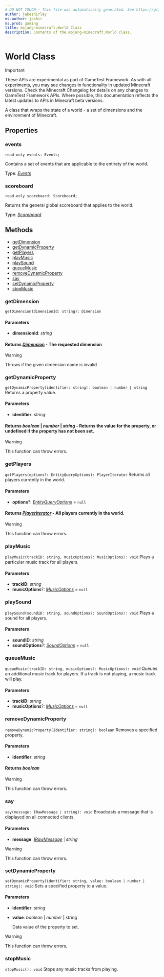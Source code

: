 ```yaml
---
# DO NOT TOUCH — This file was automatically generated. See https://github.com/Mojang/MinecraftApiDocsGenerator to modify descriptions, examples, etc.
author: jakeshirley
ms.author: jashir
ms.prod: gaming
title: mojang-minecraft.World Class
description: Contents of the mojang-minecraft.World class.
---
```

# World Class
>[!IMPORTANT]
>These APIs are experimental as part of GameTest Framework. As with all experiments, you may see changes in functionality in updated Minecraft versions. Check the Minecraft Changelog for details on any changes to GameTest Framework APIs. Where possible, this documentation reflects the latest updates to APIs in Minecraft beta versions.

A class that wraps the state of a world - a set of dimensions and the environment of Minecraft.

## Properties

### **events**
`read-only events: Events;`

Contains a set of events that are applicable to the entirety of the world.

Type: [*Events*](Events.md)

### **scoreboard**
`read-only scoreboard: Scoreboard;`

Returns the general global scoreboard that applies to the world.

Type: [*Scoreboard*](Scoreboard.md)

## Methods
- [getDimension](#getdimension)
- [getDynamicProperty](#getdynamicproperty)
- [getPlayers](#getplayers)
- [playMusic](#playmusic)
- [playSound](#playsound)
- [queueMusic](#queuemusic)
- [removeDynamicProperty](#removedynamicproperty)
- [say](#say)
- [setDynamicProperty](#setdynamicproperty)
- [stopMusic](#stopmusic)

### **getDimension**
`
getDimension(dimensionId: string): Dimension
`

#### **Parameters**
- **dimensionId**: *string*

#### **Returns** [*Dimension*](Dimension.md) - The requested dimension

> [!WARNING]
> Throws if the given dimension name is invalid

### **getDynamicProperty**
`
getDynamicProperty(identifier: string): boolean | number | string
`
Returns a property value.

#### **Parameters**
- **identifier**: *string*

#### **Returns** *boolean* | *number* | *string* - Returns the value for the property, or undefined if the property has not been set.
> [!WARNING]
> This function can throw errors.

### **getPlayers**
`
getPlayers(options?: EntityQueryOptions): PlayerIterator
`
Returns all players currently in the world.

#### **Parameters**
- **options**?: [*EntityQueryOptions*](EntityQueryOptions.md) = `null`

#### **Returns** [*PlayerIterator*](PlayerIterator.md) - All players currently in the world.
> [!WARNING]
> This function can throw errors.

### **playMusic**
`
playMusic(trackID: string, musicOptions?: MusicOptions): void
`
Plays a particular music track for all players.

#### **Parameters**
- **trackID**: *string*
- **musicOptions**?: [*MusicOptions*](MusicOptions.md) = `null`

### **playSound**
`
playSound(soundID: string, soundOptions?: SoundOptions): void
`
Plays a sound for all players.

#### **Parameters**
- **soundID**: *string*
- **soundOptions**?: [*SoundOptions*](SoundOptions.md) = `null`

### **queueMusic**
`
queueMusic(trackID: string, musicOptions?: MusicOptions): void
`
Queues an additional music track for players. If a track is not playing, a music track will play.

#### **Parameters**
- **trackID**: *string*
- **musicOptions**?: [*MusicOptions*](MusicOptions.md) = `null`

### **removeDynamicProperty**
`
removeDynamicProperty(identifier: string): boolean
`
Removes a specified property.

#### **Parameters**
- **identifier**: *string*

#### **Returns** *boolean*
> [!WARNING]
> This function can throw errors.

### **say**
`
say(message: IRawMessage | string): void
`
Broadcasts a message that is displayed on all connected clients.

#### **Parameters**
- **message**: [*IRawMessage*](IRawMessage.md) | *string*
> [!WARNING]
> This function can throw errors.

### **setDynamicProperty**
`
setDynamicProperty(identifier: string, value: boolean | number | string): void
`
Sets a specified property to a value.

#### **Parameters**
- **identifier**: *string*
- **value**: *boolean* | *number* | *string*
  
  Data value of the property to set.
> [!WARNING]
> This function can throw errors.

### **stopMusic**
`
stopMusic(): void
`
Stops any music tracks from playing.
